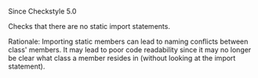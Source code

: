 Since Checkstyle 5.0

Checks that there are no static import statements.

Rationale: Importing static members can lead to naming conflicts between
class\' members. It may lead to poor code readability since it may no
longer be clear what class a member resides in (without looking at the
import statement).